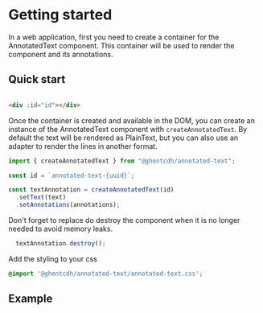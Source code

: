 # Getting started

In a web application, first you need to create a container for the AnnotatedText component. This container will be used
to render the component and its annotations.

## Quick start

```html

<div :id="id"></div>
```

Once the container is created and available in the DOM, you can create an instance of the AnnotatedText component with
`createAnnotatedText`.
By default the text will be rendered as PlainText, but you can also use an adapter to render the lines in another
format.

```ts
import { createAnnotatedText } from "@ghentcdh/annotated-text";

const id = `annotated-text-{uuid}`;

const textAnnotation = createAnnotatedText(id)
  .setText(text)
  .setAnnotations(annotations);
``` 

Don't forget to replace do destroy the component when it is no longer needed to avoid memory leaks.

```ts
  textAnnotation.destroy();
```

Add the styling to your css

```css
@import '@ghentcdh/annotated-text/annotated-text.css';
```

## Example

<div id="annotated-text-greek"></div>

<script setup>
//
import { onMounted, onUnmounted } from "vue";
import { createAnnotatedText, TextLineAdapter, clearAnnotatedTextCache} from "@ghentcdh/annotated-text";
import { greekText } from "@demo";
const id = `annotated-text-greek`;

onMounted(()=> {
    clearAnnotatedTextCache()
    createAnnotatedText(id,  {
        text: TextLineAdapter()
    })
    .setText(greekText.text)
    .setAnnotations(greekText.annotations);
});

</script>

